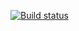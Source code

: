 [![Build status](https://ci.appveyor.com/api/projects/status/7u8g035d2ti2hfns?svg=true)](https://ci.appveyor.com/project/Lina/api-ci)
